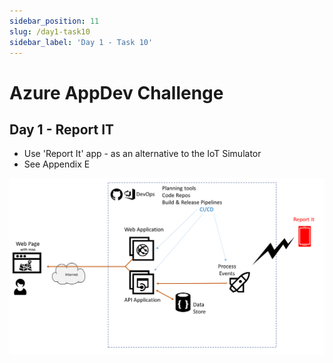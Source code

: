 ```yaml
---
sidebar_position: 11
slug: /day1-task10
sidebar_label: 'Day 1 - Task 10'
---
```

# Azure AppDev Challenge

## Day 1 - Report IT

- Use 'Report It' app - as an alternative to the IoT Simulator
- See Appendix E

![alttext](../images/slide13.png)
